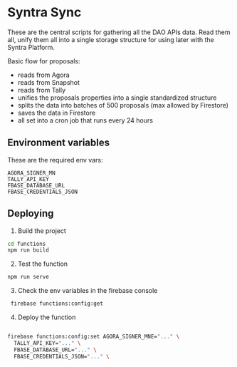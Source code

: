 # Syntra Sync

These are the central scripts for gathering all the DAO APIs data. Read them all, unify them all into a single storage structure for using later with the Syntra Platform.

Basic flow for proposals:

- reads from Agora
- reads from Snapshot
- reads from Tally
- unifies the proposals properties into a single standardized structure
- splits the data into batches of 500 proposals (max allowed by Firestore)
- saves the data in Firestore
- all set into a cron job that runs every 24 hours

## Environment variables

These are the required env vars:

```
AGORA_SIGNER_MN
TALLY_API_KEY
FBASE_DATABASE_URL
FBASE_CREDENTIALS_JSON
```

## Deploying

1. Build the project

```bash
cd functions
npm run build
```

2. Test the function

```bash
npm run serve
```

3. Check the env variables in the firebase console

```bash
 firebase functions:config:get
```

4. Deploy the function

```bash

firebase functions:config:set AGORA_SIGNER_MNE="..." \
  TALLY_API_KEY="..." \
  FBASE_DATABASE_URL="..." \
  FBASE_CREDENTIALS_JSON="..." \
```
